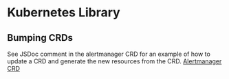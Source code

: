 # Kubernetes Library

## Bumping CRDs

See JSDoc comment in the alertmanager CRD for an example of how to update a CRD and generate the new resources from the CRD. [Alertmanager CRD](./src/crds/kube-prometheus/alertmanager.ts)